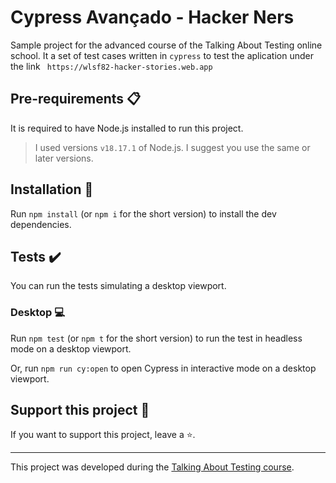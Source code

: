 # Cypress Avançado - Hacker Ners

Sample project for the advanced course of the Talking About Testing online school.
It a set of test cases written in `cypress` to test the aplication under the link 
` https://wlsf82-hacker-stories.web.app`

## Pre-requirements 📋

It is required to have Node.js installed to run this project.

> I used versions `v18.17.1` of Node.js. I suggest you use the same or later versions.

## Installation 🔧

Run `npm install` (or `npm i` for the short version) to install the dev dependencies.

## Tests ✔️

You can run the tests simulating a desktop viewport.

### Desktop 💻

Run `npm test` (or `npm t` for the short version) to run the test in headless mode on a desktop viewport.

Or, run `npm run cy:open` to open Cypress in interactive mode on a desktop viewport.


## Support this project 🙌

If you want to support this project, leave a ⭐.

___

This project was developed during the [Talking About Testing course](https://github.com/wlsf82/cypress-basico-v2/tree/main).
